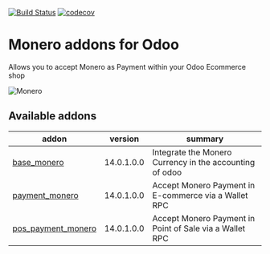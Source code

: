 [![Build Status](https://api.travis-ci.com/t-900-a/moneroodoo.svg?branch=main)](https://travis-ci.com/t-900-a/moneroodoo)
[![codecov](https://codecov.io/gh/t-900-a/moneroodoo/branch/main/graph/badge.svg?token=10S5GGNRHH)](https://codecov.io/gh/t-900-a/moneroodoo)
# Monero addons for Odoo

Allows you to accept Monero as Payment within your Odoo Ecommerce shop

![Monero](https://raw.githubusercontent.com/t-900-a/moneroodoo/dev/monero-rpc-odoo/static/src/img/logo.png)


Available addons
----------------
|  addon | version  | summary  |
|---|---|---|
|  [base_monero](base_monero/) |  14.0.1.0.0 |  Integrate the Monero Currency in the accounting of odoo |
|  [payment_monero](payment_monero/) |  14.0.1.0.0 |  Accept Monero Payment in E-commerce via a Wallet RPC |
|  [pos_payment_monero](pos_payment_monero/) |  14.0.1.0.0 |  Accept Monero Payment in Point of Sale via a Wallet RPC |
